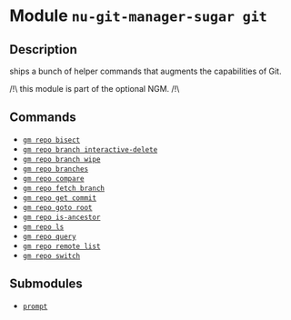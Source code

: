 # Module `nu-git-manager-sugar git`
## Description
ships a bunch of helper commands that augments the capabilities of Git.

/!\ this module is part of the optional NGM. /!\

## Commands
- [`gm repo bisect`](gm-repo-bisect.md)
- [`gm repo branch interactive-delete`](gm-repo-branch-interactive-delete.md)
- [`gm repo branch wipe`](gm-repo-branch-wipe.md)
- [`gm repo branches`](gm-repo-branches.md)
- [`gm repo compare`](gm-repo-compare.md)
- [`gm repo fetch branch`](gm-repo-fetch-branch.md)
- [`gm repo get commit`](gm-repo-get-commit.md)
- [`gm repo goto root`](gm-repo-goto-root.md)
- [`gm repo is-ancestor`](gm-repo-is-ancestor.md)
- [`gm repo ls`](gm-repo-ls.md)
- [`gm repo query`](gm-repo-query.md)
- [`gm repo remote list`](gm-repo-remote-list.md)
- [`gm repo switch`](gm-repo-switch.md)

## Submodules
- [`prompt`](prompt/index.md)
